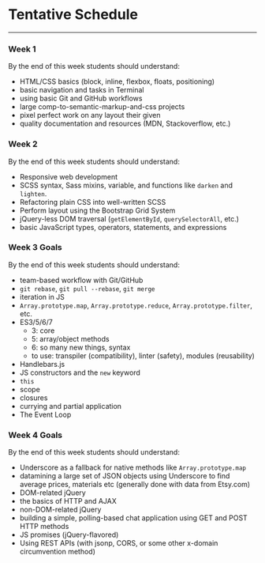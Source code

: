 # Tentative Schedule

* * *

### Week 1
By the end of this week students should understand:

  * HTML/CSS basics (block, inline, flexbox, floats, positioning)
  * basic navigation and tasks in Terminal
  * using basic Git and GitHub workflows
  * large comp-to-semantic-markup-and-css projects
  * pixel perfect work on any layout their given
  * quality documentation and resources (MDN, Stackoverflow, etc.)

### Week 2
By the end of this week students should understand:

  * Responsive web development
  * SCSS syntax, Sass mixins, variable, and functions like `darken` and
    `lighten`.
  * Refactoring plain CSS into well-written SCSS
  * Perform layout using the Bootstrap Grid System
  * jQuery-less DOM traversal (`getElementById`, `querySelectorAll`, etc.)
  * basic JavaScript types, operators, statements, and expressions

### Week 3 Goals
By the end of this week students should understand:

  * team-based workflow with Git/GitHub
  * `git rebase`, `git pull --rebase`, `git merge`
  * iteration in JS
  * `Array.prototype.map`, `Array.prototype.reduce`, `Array.prototype.filter`,
    etc.
  * ES3/5/6/7
    - 3: core
    - 5: array/object methods
    - 6: so many new things, syntax
    - to use: transpiler (compatibility), linter (safety), modules (reusability)
  * Handlebars.js
  * JS constructors and the `new` keyword
  * `this`
  * scope
  * closures
  * currying and partial application
  * The Event Loop

### Week 4 Goals
By the end of this week students should understand:

  * Underscore as a fallback for native methods like `Array.prototype.map`
  * datamining a large set of JSON objects using Underscore to find average
    prices, materials etc (generally done with data from Etsy.com)
  * DOM-related jQuery
  * the basics of HTTP and AJAX
  * non-DOM-related jQuery
  * building a simple, polling-based chat application using GET and POST HTTP
    methods
  * JS promises (jQuery-flavored)
  * Using REST APIs (with jsonp, CORS, or some other x-domain circumvention
    method)
